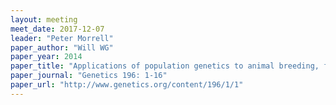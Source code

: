 ```yaml
---
layout: meeting
meet_date: 2017-12-07
leader: "Peter Morrell"
paper_author: "Will WG"
paper_year: 2014
paper_title: "Applications of population genetics to animal breeding, from wright, fisher and lush to genomic prediction"
paper_journal: "Genetics 196: 1-16"
paper_url: "http://www.genetics.org/content/196/1/1"
---
```

